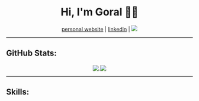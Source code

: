 <!--
### Hi there 👋

**pahuja-gor/pahuja-gor** is a ✨ _special_ ✨ repository because its `README.md` (this file) appears on your GitHub profile.

Here are some ideas to get you started:

- 🔭 I’m currently working on ...
- 🌱 I’m currently learning ...
- 👯 I’m looking to collaborate on ...
- 🤔 I’m looking for help with ...
- 💬 Ask me about ...
- 📫 How to reach me: ...
- 😄 Pronouns: ...
- ⚡ Fun fact: ...
-->
<h1 align=center>Hi, I'm Goral 👋🏾</h1>
<p align="center">
    <a href="https://goralpahuja.me/" target="_blank">personal website</a> | 
    <a href="https://linkedin.com/in/goralp" target="_blank">linkedin</a> | 
    <a href="#">
        <img src="https://visitor-badge.laobi.icu/badge?page_id=pahuja-gor.pahuja-gor.svg">
    </a>
</p>

<hr>

<h2>GitHub Stats:</h2>

<div class="github-stats" align="center">
  <a href="https://github.com/pahuja-gor">
    <img align="center" src="https://github-readme-stats.vercel.app/api?username=pahuja-gor&hide_rank=false&hide_title=false&include_all_commits=true&count_private=true&show_icons=true&theme=dracula" />
  </a>
  <a href="https://github.com/pahuja-gor">
    <img align="center" src="https://github-readme-stats.vercel.app/api/top-langs/?username=pahuja-gor&theme=dracula" />
  </a>
</div>

<hr>
<h2>Skills:</h2>
<script src="https://code.iconify.design/1/1.0.7/iconify.min.js"></script>
<span class="iconify" data-icon="simple-icons:pandas" data-inline="false"></span>
